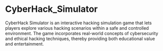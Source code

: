 # CyberHack_Simulator
CyberHack Simulator is an interactive hacking simulation game that lets players explore various hacking scenarios within a safe and controlled environment. The game incorporates real-world concepts of cybersecurity and ethical hacking techniques, thereby providing both educational value and entertainment.
